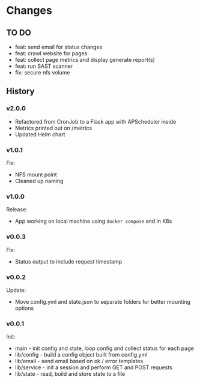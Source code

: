# Changes

## TO DO

* feat: send email for status changes
* feat: crawl website for pages
* feat: collect page metrics and display generate report(s)
* feat: run SAST scanner
* fix: secure nfs volume

## History

### v2.0.0

* Refactored from CronJob to a Flask app with APScheduler inside
* Metrics printed out on /metrics
* Updated Helm chart

### v1.0.1

Fix:

* NFS mount point
* Cleaned up naming

### v1.0.0

Release:

* App working on local machine using `docker compose` and in K8s

### v0.0.3

Fix:

* Status output to include request timestamp

### v0.0.2

Update:

* Move config.yml and state.json to separate folders for better mounting options

### v0.0.1

Init:

* main - init config and state, loop config and collect status for each page
* lib/config - build a config object built from config.yml
* lib/email - send email based on ok / error templates
* lib/service - init a session and perform GET and POST requests
* lib/state - read, build and store state to a file
